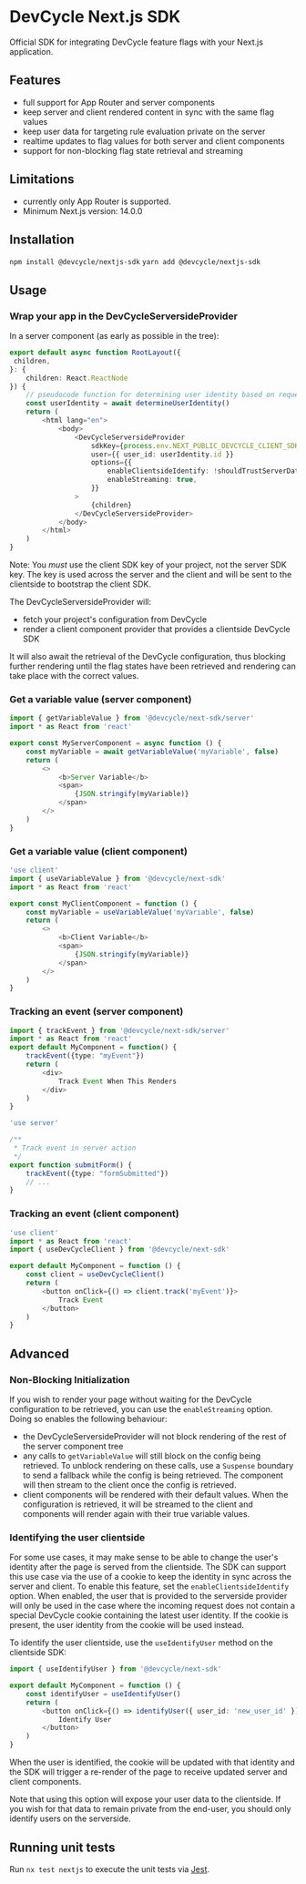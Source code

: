# DevCycle Next.js SDK

Official SDK for integrating DevCycle feature flags with your Next.js application.

## Features
- full support for App Router and server components
- keep server and client rendered content in sync with the same flag values
- keep user data for targeting rule evaluation private on the server
- realtime updates to flag values for both server and client components
- support for non-blocking flag state retrieval and streaming 

## Limitations
- currently only App Router is supported.
- Minimum Next.js version: 14.0.0

## Installation
```npm install @devcycle/nextjs-sdk```
```yarn add @devcycle/nextjs-sdk```

## Usage
### Wrap your app in the DevCycleServersideProvider
In a server component (as early as possible in the tree):
```typescript jsx
export default async function RootLayout({
 children,
}: {
    children: React.ReactNode
}) {
    // pseudocode function for determining user identity based on request data.
    const userIdentity = await determineUserIdentity()
    return (
        <html lang="en">
            <body>
                <DevCycleServersideProvider
                    sdkKey={process.env.NEXT_PUBLIC_DEVCYCLE_CLIENT_SDK_KEY ?? ''}
                    user={{ user_id: userIdentity.id }}
                    options={{
                        enableClientsideIdentify: !shouldTrustServerData,
                        enableStreaming: true,
                    }}
                >
                    {children}
                </DevCycleServersideProvider>
            </body>
        </html>
    )
}
```
Note: You _must_ use the client SDK key of your project, not the server SDK key. The key is used across the server and
the client and will be sent to the clientside to bootstrap the client SDK.

The DevCycleServersideProvider will:
- fetch your project's configuration from DevCycle
- render a client component provider that provides a clientside DevCycle SDK

It will also await the retrieval of the DevCycle configuration, thus blocking further rendering until the flag states
have been retrieved and rendering can take place with the correct values.

### Get a variable value (server component)
```typescript jsx
import { getVariableValue } from '@devcycle/next-sdk/server'
import * as React from 'react'

export const MyServerComponent = async function () {
    const myVariable = await getVariableValue('myVariable', false)
    return (
        <>
            <b>Server Variable</b>
            <span>
                {JSON.stringify(myVariable)}
            </span>
        </>
    )
}
```

### Get a variable value (client component)
```typescript jsx
'use client'
import { useVariableValue } from '@devcycle/next-sdk'
import * as React from 'react'

export const MyClientComponent = function () {
    const myVariable = useVariableValue('myVariable', false)
    return (
        <>
            <b>Client Variable</b>
            <span>
                {JSON.stringify(myVariable)}
            </span>
        </>
    )
}
```

### Tracking an event (server component)
```typescript jsx
import { trackEvent } from '@devcycle/next-sdk/server'
import * as React from 'react'
export default MyComponent = function() {
    trackEvent({type: "myEvent"})
    return (
        <div>
            Track Event When This Renders
        </div>
    )
}
```

```typescript jsx
'use server'

/**
 * Track event in server action
 */
export function submitForm() {
    trackEvent({type: "formSubmitted"})
    // ...
}
```

### Tracking an event (client component)

```typescript jsx
'use client'
import * as React from 'react'
import { useDevCycleClient } from '@devcycle/next-sdk'

export default MyComponent = function () {
    const client = useDevCycleClient()
    return (
        <button onClick={() => client.track('myEvent')}>
            Track Event
        </button>
    )
}
```

## Advanced
### Non-Blocking Initialization
If you wish to render your page without waiting for the DevCycle configuration to be retrieved, you can use the
`enableStreaming` option. Doing so enables the following behaviour:
- the DevCycleServersideProvider will not block rendering of the rest of the server component tree
- any calls to `getVariableValue` will still block on the config being retrieved. To unblock rendering on these calls,
use a `Suspense` boundary to send a fallback while the config is being retrieved. The component will then stream to 
the client once the config is retrieved.
- client components will be rendered with their default values. When the configuration is retrieved, it will be
streamed to the client and components will render again with their true variable values.

### Identifying the user clientside
For some use cases, it may make sense to be able to change the user's identity after the page is served from the
clientside. The SDK can support this use case via the use of a cookie to keep the identity in sync across the
server and client.
To enable this feature, set the `enableClientsideIdentify` option. When enabled, the user that is provided to the
serverside provider will only be used in the case where the incoming request does not contain a special DevCycle cookie
containing the latest user identity. If the cookie is present, the user identity from the cookie will be used instead.

To identify the user clientside, use the `useIdentifyUser` method on the clientside SDK:
```typescript jsx
import { useIdentifyUser } from '@devcycle/next-sdk'

export default MyComponent = function () {
    const identifyUser = useIdentifyUser()
    return (
        <button onClick={() => identifyUser({ user_id: 'new_user_id' })}>
            Identify User
        </button>
    )
}
```

When the user is identified, the cookie will be updated with that identity and the SDK will trigger a re-render of the 
page to receive updated server and client components.

Note that using this option will expose your user data to the clientside. If you wish for that data to remain private
from the end-user, you should only identify users on the serverside.

## Running unit tests

Run `nx test nextjs` to execute the unit tests via [Jest](https://jestjs.io).
